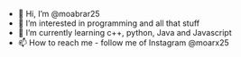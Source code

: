 - 👋 Hi, I’m @moabrar25
- 👀 I’m interested in programming and all that stuff
- 🌱 I’m currently learning c++, python, Java and Javascript 
- 📫 How to reach me - follow me of Instagram @moarx25

<!---
moabrar25/moabrar25 is a ✨ special ✨ repository because its `README.md` (this file) appears on your GitHub profile.
You can click the Preview link to take a look at your changes.
--->
